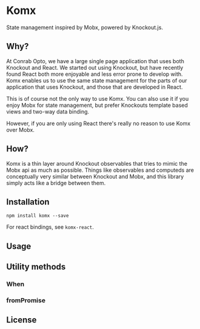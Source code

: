 # Komx

State management inspired by Mobx, powered by Knockout.js.

## Why?

At Conrab Opto, we have a large single page application that uses both Knockout and React.
We started out using Knockout, but have recently found React both more enjoyable and less error prone to develop with.
Komx enables us to use the same state management for the parts of our application that uses Knockout, and those that are
developed in React.

This is of course not the only way to use Komx. You can also use it if you enjoy Mobx for state management, but prefer
Knockouts template based views and two-way data binding.

However, if you are only using React there's really no reason to use Komx over Mobx.

## How?

Komx is a thin layer around Knockout observables that tries to mimic the Mobx api as much as possible. Things like
observables and computeds are conceptually very similar between Knockout and Mobx, and this library simply acts
like a bridge between them.

## Installation

`npm install komx --save`

For react bindings, see `komx-react`.

## Usage

## Utility methods

### When

### fromPromise

## License
